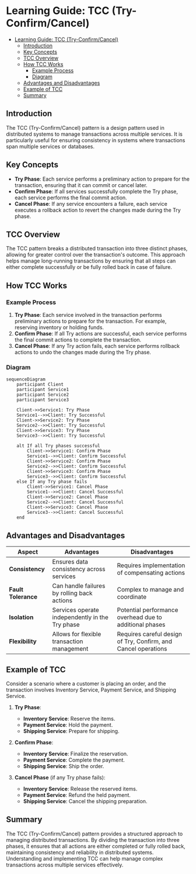 # Learning Guide: TCC (Try-Confirm/Cancel)

- [Learning Guide: TCC (Try-Confirm/Cancel)](#learning-guide-tcc-try-confirmcancel)
  - [Introduction](#introduction)
  - [Key Concepts](#key-concepts)
  - [TCC Overview](#tcc-overview)
  - [How TCC Works](#how-tcc-works)
    - [Example Process](#example-process)
    - [Diagram](#diagram)
  - [Advantages and Disadvantages](#advantages-and-disadvantages)
  - [Example of TCC](#example-of-tcc)
  - [Summary](#summary)

## Introduction

The TCC (Try-Confirm/Cancel) pattern is a design pattern used in distributed systems to manage transactions across multiple services. It is particularly useful for ensuring consistency in systems where transactions span multiple services or databases.

## Key Concepts

- **Try Phase**: Each service performs a preliminary action to prepare for the transaction, ensuring that it can commit or cancel later.
- **Confirm Phase**: If all services successfully complete the Try phase, each service performs the final commit action.
- **Cancel Phase**: If any service encounters a failure, each service executes a rollback action to revert the changes made during the Try phase.

## TCC Overview

The TCC pattern breaks a distributed transaction into three distinct phases, allowing for greater control over the transaction's outcome. This approach helps manage long-running transactions by ensuring that all steps can either complete successfully or be fully rolled back in case of failure.

## How TCC Works

### Example Process

1. **Try Phase**: Each service involved in the transaction performs preliminary actions to prepare for the transaction. For example, reserving inventory or holding funds.
2. **Confirm Phase**: If all Try actions are successful, each service performs the final commit actions to complete the transaction.
3. **Cancel Phase**: If any Try action fails, each service performs rollback actions to undo the changes made during the Try phase.

### Diagram

```mermaid
sequenceDiagram
    participant Client
    participant Service1
    participant Service2
    participant Service3

    Client->>Service1: Try Phase
    Service1-->>Client: Try Successful
    Client->>Service2: Try Phase
    Service2-->>Client: Try Successful
    Client->>Service3: Try Phase
    Service3-->>Client: Try Successful

    alt If all Try phases successful
        Client->>Service1: Confirm Phase
        Service1-->>Client: Confirm Successful
        Client->>Service2: Confirm Phase
        Service2-->>Client: Confirm Successful
        Client->>Service3: Confirm Phase
        Service3-->>Client: Confirm Successful
    else If any Try phase fails
        Client->>Service1: Cancel Phase
        Service1-->>Client: Cancel Successful
        Client->>Service2: Cancel Phase
        Service2-->>Client: Cancel Successful
        Client->>Service3: Cancel Phase
        Service3-->>Client: Cancel Successful
    end
```

## Advantages and Disadvantages

| **Aspect**            | **Advantages**                               | **Disadvantages**                             |
|-----------------------|----------------------------------------------|----------------------------------------------|
| **Consistency**       | Ensures data consistency across services    | Requires implementation of compensating actions |
| **Fault Tolerance**   | Can handle failures by rolling back actions | Complex to manage and coordinate            |
| **Isolation**         | Services operate independently in the Try phase | Potential performance overhead due to additional phases |
| **Flexibility**       | Allows for flexible transaction management   | Requires careful design of Try, Confirm, and Cancel operations |

## Example of TCC

Consider a scenario where a customer is placing an order, and the transaction involves Inventory Service, Payment Service, and Shipping Service.

1. **Try Phase**:
   - **Inventory Service**: Reserve the items.
   - **Payment Service**: Hold the payment.
   - **Shipping Service**: Prepare for shipping.

2. **Confirm Phase**:
   - **Inventory Service**: Finalize the reservation.
   - **Payment Service**: Complete the payment.
   - **Shipping Service**: Ship the order.

3. **Cancel Phase** (if any Try phase fails):
   - **Inventory Service**: Release the reserved items.
   - **Payment Service**: Refund the held payment.
   - **Shipping Service**: Cancel the shipping preparation.

## Summary

The TCC (Try-Confirm/Cancel) pattern provides a structured approach to managing distributed transactions. By dividing the transaction into three phases, it ensures that all actions are either completed or fully rolled back, maintaining consistency and reliability in distributed systems. Understanding and implementing TCC can help manage complex transactions across multiple services effectively.
